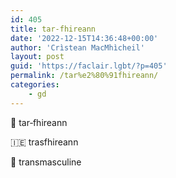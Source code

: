 ```yaml
---
id: 405
title: tar‑fhireann
date: '2022-12-15T14:36:48+00:00'
author: 'Crìstean MacMhìcheil'
layout: post
guid: 'https://faclair.lgbt/?p=405'
permalink: /tar%e2%80%91fhireann/
categories:
    - gd
---
```


&#x1f3f4;&#xe0067;&#xe0062;&#xe0073;&#xe0063;&#xe0074;&#xe007f; tar‑fhireann

&#x1f1ee;&#x1f1ea; trasfhireann

&#x1f3f4;&#xe0067;&#xe0062;&#xe0065;&#xe006e;&#xe0067;&#xe007f; transmasculine